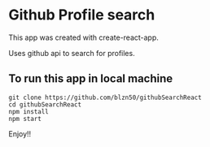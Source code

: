 # Github Profile search

This app was created with create-react-app.

Uses github api to search for profiles.

## To run this app in local machine

```
git clone https://github.com/blzn50/githubSearchReact
cd githubSearchReact
npm install
npm start
```

Enjoy!!

